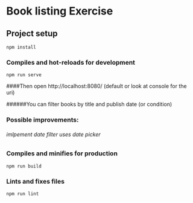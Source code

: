 # Book listing Exercise
## Project setup
```
npm install
```

### Compiles and hot-reloads for development
```
npm run serve
```
####Then open http://localhost:8080/ (default or look at console for the uri)

######You can filter books by title and publish date (or condition)

### Possible improvements:
###### imlpement date filter uses date picker

### Compiles and minifies for production
```
npm run build
```

### Lints and fixes files
```
npm run lint
```


